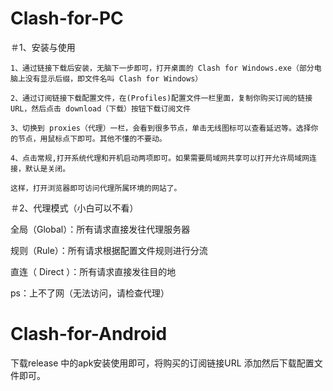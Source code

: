 # Clash-for-PC
＃1、安装与使用
	
	1、通过链接下载后安装，无脑下一步即可，打开桌面的 Clash for Windows.exe（部分电脑上没有显示后缀，即文件名叫 Clash for Windows）
	
	2、通过订阅链接下载配置文件，在(Profiles)配置文件一栏里面，复制你购买订阅的链接 URL，然后点击 download（下载）按钮下载订阅文件
	
	3、切换到 proxies（代理）一栏，会看到很多节点，单击无线图标可以查看延迟等。选择你的节点，用鼠标点下即可。其他不懂的不要动。
	
	4、点击常规,打开系统代理和开机启动两项即可。如果需要局域网共享可以打开允许局域网连接，默认是关闭。
	
	这样，打开浏览器即可访问代理所属环境的网站了。

＃2、代理模式（小白可以不看） 

全局（Global）：所有请求直接发往代理服务器

规则（Rule）：所有请求根据配置文件规则进行分流

直连（ Direct ）：所有请求直接发往目的地


ps：上不了网（无法访问，请检查代理） 

# Clash-for-Android
下载release 中的apk安装使用即可，将购买的订阅链接URL 添加然后下载配置文件即可。
